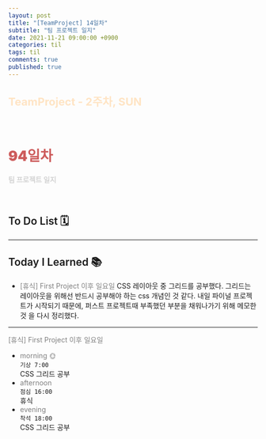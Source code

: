 ```yaml
---
layout: post
title: "[TeamProject] 14일차"
subtitle: "팀 프로젝트 일지"
date: 2021-11-21 09:00:00 +0900
categories: til
tags: til
comments: true
published: true
---
```


## <span style="color:Bisque;font-size: 22px">TeamProject - 2주차, SUN</span>

<br />

# **<span style="font-weight:900;color:indianred">94일차</span>**

**<span style="color:lightgray">팀 프로젝트 일지</span>**

<br />

## <span style="font-weight:600">To Do List</span> 🗓

---

## <span style="font-weight:600">Today I Learned</span> 📚

- <span style="color:gray">[휴식] First Project 이후 일요일 </span>
  CSS 레이아웃 중 그리드를 공부했다. 그리드는 레이아웃을 위해선 반드시 공부해야 하는 css 개념인 것 같다. 내일 파이널 프로젝트가 시작되기 때문에, 퍼스트 프로젝트때 부족했던 부분을 채워나가기 위해 메모한 것 을 다시 정리했다.
---

<span style="color:gray">[휴식] First Project 이후 일요일 </span>

- <span style="color:gray">morning 🌞</span> <br>
  `기상 7:00` <br>
  CSS 그리드 공부
- <span style="color:gray">afternoon</span> <br>
  `점심 16:00`<br>
  휴식
- <span style="color:gray">evening</span> <br>
  `착석 18:00`<br>
  CSS 그리드 공부
